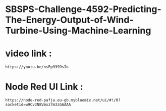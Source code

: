 # SBSPS-Challenge-4592-Predicting-The-Energy-Output-of-Wind-Turbine-Using-Machine-Learning
# video link :
    https://youtu.be/nsPp9399sIo
# Node Red UI Link : 
    https://node-red-pafja.eu-gb.mybluemix.net/ui/#!/0?socketid=w9Cv3N8Vmxz7m3zGAAAA

